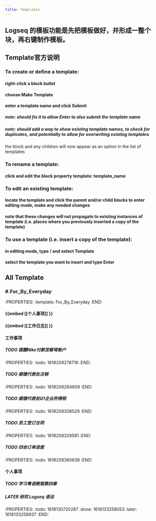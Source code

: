 ```yaml
---
title: Templates
---
```


## Logseq 的模板功能是先把模板做好，并形成一整个块，再右键制作模板。
## Template官方说明
### To create or define a template:
#### right-click a block bullet
#### choose Make Template
#### enter a template name and click Submit
##### note: should fix it to allow Enter to also submit the template name
##### note: should add a way to show existing template names, to check for duplicates, and potentially to allow for overwriting existing templates
the block and any children will now appear as an option in the list of templates
### To rename a template:
#### click and edit the block property template: template_name
### To edit an existing template:
#### locate the template and click the parent and/or child blocks to enter editing mode, make any needed changes
#### note that these changes will not propagate to existing instances of template (i.e. places where you previously inserted a copy of the template)
### To use a template (i.e. insert a copy of the template):
#### in editing mode, type / and select Template
#### select the template you want to insert and type Enter
## All Template
### #.For_By_Everyday
:PROPERTIES:
:template: For_By_Everyday
:END:
#### {{embed [[个人事项]] }}
#### {{embed [[工作日志]] }}
#### **工作事项**
##### TODO 提醒Nike付款至鲸穹账户
:PROPERTIES:
:todo: 1618208278716
:END:
##### TODO 顺德代表处注销
:PROPERTIES:
:todo: 1618208284909
:END:
##### TODO 顺德代表处Q1企业所得税
:PROPERTIES:
:todo: 1618208308529
:END:
##### TODO 员工签订合同
:PROPERTIES:
:todo: 1618208329581
:END:
##### TODO 四会订单进度
:PROPERTIES:
:todo: 1618208360638
:END:
#### **个人事项**
##### TODO 学习粤语教程第四章
##### LATER 研究 Logseq 语法
:PROPERTIES:
:todo: 1618130720287
:done: 1618133258053
:later: 1618133258937
:END:
####